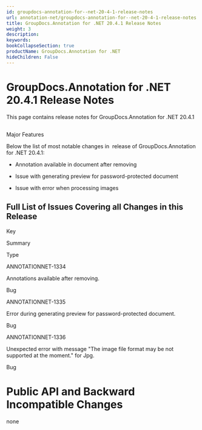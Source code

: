 ```yaml
---
id: groupdocs-annotation-for--net-20-4-1-release-notes
url: annotation-net/groupdocs-annotation-for--net-20-4-1-release-notes
title: GroupDocs.Annotation for .NET 20.4.1 Release Notes
weight: 3
description: 
keywords: 
bookCollapseSection: true
productName: GroupDocs.Annotation for .NET
hideChildren: False
---
```


# GroupDocs.Annotation for .NET 20.4.1 Release Notes


This page contains release notes for GroupDocs.Annotation for .NET 20.4.1

##   
Major Features

Below the list of most notable changes in  release of GroupDocs.Annotation for .NET 20.4.1:

*   Annotation available in document after removing
    
*   Issue with generating preview for password-protected document
    
*   Issue with error when processing images

  

## Full List of Issues Covering all Changes in this Release

Key

Summary

Type

ANNOTATIONNET-1334

Annotations available after removing.

Bug

ANNOTATIONNET-1335

Error during generating preview for password-protected document.

Bug

ANNOTATIONNET-1336

Unexpected error with message "The image file format may be not supported at the moment." for Jpg.

Bug

# Public API and Backward Incompatible Changes

none

